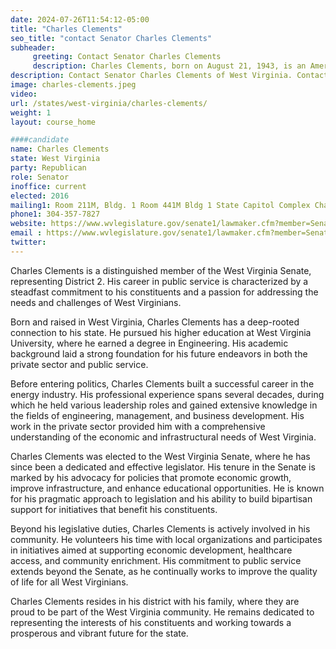 ```yaml
---
date: 2024-07-26T11:54:12-05:00
title: "Charles Clements"
seo_title: "contact Senator Charles Clements"
subheader:
     greeting: Contact Senator Charles Clements
     description: Charles Clements, born on August 21, 1943, is an American politician affiliated with the Republican Party. He serves as a member of the West Virginia State Senate, representing District 2. He assumed office in 2017.
description: Contact Senator Charles Clements of West Virginia. Contact information for Charles Clements includes email address, phone number, and mailing address.
image: charles-clements.jpeg
video:
url: /states/west-virginia/charles-clements/
weight: 1
layout: course_home

####candidate
name: Charles Clements
state: West Virginia
party: Republican
role: Senator
inoffice: current
elected: 2016
mailing1: Room 211M, Bldg. 1 Room 441M Bldg 1 State Capitol Complex Charleston, WV 25305
phone1: 304-357-7827
website: https://www.wvlegislature.gov/senate1/lawmaker.cfm?member=Senator%20Clements/
email : https://www.wvlegislature.gov/senate1/lawmaker.cfm?member=Senator%20Clements/
twitter:
---
```

Charles Clements is a distinguished member of the West Virginia Senate, representing District 2. His career in public service is characterized by a steadfast commitment to his constituents and a passion for addressing the needs and challenges of West Virginians.

Born and raised in West Virginia, Charles Clements has a deep-rooted connection to his state. He pursued his higher education at West Virginia University, where he earned a degree in Engineering. His academic background laid a strong foundation for his future endeavors in both the private sector and public service.

Before entering politics, Charles Clements built a successful career in the energy industry. His professional experience spans several decades, during which he held various leadership roles and gained extensive knowledge in the fields of engineering, management, and business development. His work in the private sector provided him with a comprehensive understanding of the economic and infrastructural needs of West Virginia.

Charles Clements was elected to the West Virginia Senate, where he has since been a dedicated and effective legislator. His tenure in the Senate is marked by his advocacy for policies that promote economic growth, improve infrastructure, and enhance educational opportunities. He is known for his pragmatic approach to legislation and his ability to build bipartisan support for initiatives that benefit his constituents.

Beyond his legislative duties, Charles Clements is actively involved in his community. He volunteers his time with local organizations and participates in initiatives aimed at supporting economic development, healthcare access, and community enrichment. His commitment to public service extends beyond the Senate, as he continually works to improve the quality of life for all West Virginians.

Charles Clements resides in his district with his family, where they are proud to be part of the West Virginia community. He remains dedicated to representing the interests of his constituents and working towards a prosperous and vibrant future for the state.
